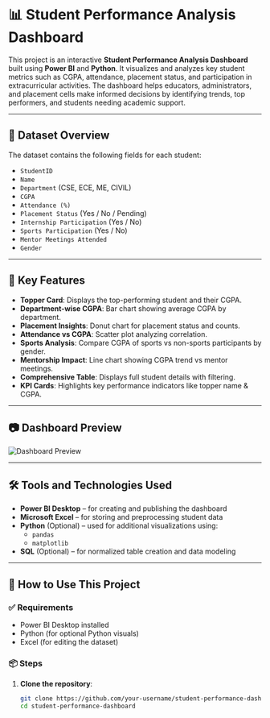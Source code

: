 # 📊 Student Performance Analysis Dashboard

This project is an interactive **Student Performance Analysis Dashboard** built using **Power BI** and **Python**. It visualizes and analyzes key student metrics such as CGPA, attendance, placement status, and participation in extracurricular activities. The dashboard helps educators, administrators, and placement cells make informed decisions by identifying trends, top performers, and students needing academic support.

---

## 📁 Dataset Overview

The dataset contains the following fields for each student:

- `StudentID`
- `Name`
- `Department` (CSE, ECE, ME, CIVIL)
- `CGPA`
- `Attendance (%)`
- `Placement Status` (Yes / No / Pending)
- `Internship Participation` (Yes / No)
- `Sports Participation` (Yes / No)
- `Mentor Meetings Attended`
- `Gender`

---

## 🚀 Key Features

- **Topper Card**: Displays the top-performing student and their CGPA.
- **Department-wise CGPA**: Bar chart showing average CGPA by department.
- **Placement Insights**: Donut chart for placement status and counts.
- **Attendance vs CGPA**: Scatter plot analyzing correlation.
- **Sports Analysis**: Compare CGPA of sports vs non-sports participants by gender.
- **Mentorship Impact**: Line chart showing CGPA trend vs mentor meetings.
- **Comprehensive Table**: Displays full student details with filtering.
- **KPI Cards**: Highlights key performance indicators like topper name & CGPA.

---

## 📷 Dashboard Preview

![Dashboard Preview](images/dashboard.png) <!-- You can replace the path if your image is in another folder -->

---

## 🛠️ Tools and Technologies Used

- **Power BI Desktop** – for creating and publishing the dashboard
- **Microsoft Excel** – for storing and preprocessing student data
- **Python** (Optional) – used for additional visualizations using:
  - `pandas`
  - `matplotlib`
- **SQL** (Optional) – for normalized table creation and data modeling

---

## 🧠 How to Use This Project

### ✅ Requirements
- Power BI Desktop installed
- Python (for optional Python visuals)
- Excel (for editing the dataset)

### 📦 Steps
1. **Clone the repository**:
   ```bash
   git clone https://github.com/your-username/student-performance-dashboard.git
   cd student-performance-dashboard
